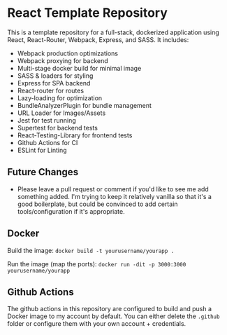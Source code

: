 # React Template Repository

This is a template repository for a full-stack, dockerized application using React, React-Router, Webpack, Express, and SASS. It includes:

- Webpack production optimizations
- Webpack proxying for backend
- Multi-stage docker build for minimal image
- SASS & loaders for styling
- Express for SPA backend
- React-router for routes
- Lazy-loading for optimization
- BundleAnalyzerPlugin for bundle management
- URL Loader for Images/Assets
- Jest for test running
- Supertest for backend tests
- React-Testing-Library for frontend tests
- Github Actions for CI
- ESLint for Linting

## Future Changes

- Please leave a pull request or comment if you'd like to see me add something added. I'm trying to keep it relatively vanilla so that it's a good boilerplate, but could be convinced to add certain tools/configuration if it's appropriate.

## Docker

Build the image: `docker build -t yourusername/yourapp . `

Run the image (map the ports): `docker run -dit -p 3000:3000 yourusername/yourapp`

## Github Actions 
The github actions in this repository are configured to build and push a Docker image to my account by default. You can either delete the `.github` folder or configure them with your own account + credentials.
